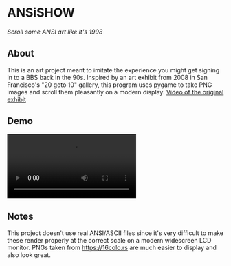 # ANSiSHOW
*Scroll some ANSI art like it's 1998*

## About
This is an art project meant to imitate the experience you might get signing in to a BBS back in the 90s. Inspired by
an art exhibit from 2008 in San Francisco's "20 goto 10" gallery, this program uses pygame to take PNG images and scroll
them pleasantly on a modern display. 
[Video of the original exhibit](https://www.youtube.com/watch?v=r_cYOi3pnhA)

## Demo
![](./ansishow.mp4)

## Notes
This project doesn't use real ANSI/ASCII files since it's very difficult to make these render properly at the correct scale
on a modern widescreen LCD monitor. PNGs taken from https://16colo.rs are much easier to display and also look great.



